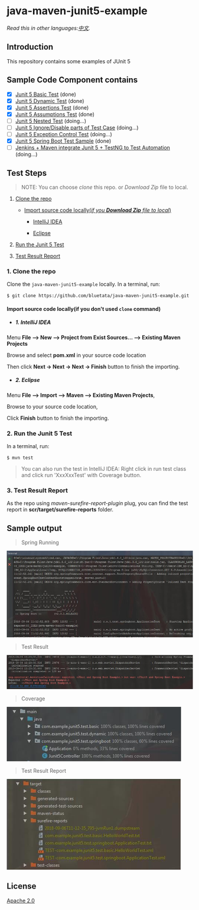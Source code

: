# java-maven-junit5-example

*Read this in other languages:[中文](README-cn.md).*


## Introduction
This repository contains some examples of JUnit 5

## Sample Code Component contains

- [X] [Junit 5 Basic Test](/src/test/java/com/example/junit5/test/basic) (done)
- [X] [Junit 5 Dynamic Test](/src/test/java/com/example/junit5/test/dynamic) (done)
- [X] [Junit 5 Assertions Test](/src/test/java/com/example/junit5/test/assertions) (done)
- [X] [Junit 5 Assumptions Test](/src/test/java/com/example/junit5/test/assumptions) (done)
- [ ] [Junit 5 Nested Test]() (doing...)
- [ ] [Junit 5 Ignore/Disable parts of Test Case]() (doing...)
- [ ] [Junit 5 Exception Control Test]() (doing...)
- [X] [Junit 5 Spring Boot Test Sample](/src/test/java/com/example/junit5/test/springboot) (done)
- [ ] [Jenkins + Maven integrate Junit 5 + TestNG to Test Automation]() (doing...)

## Test Steps
> NOTE: You can choose *clone* this repo. or *Download Zip* file to local.

1. [Clone the repo](#1-clone-the-repo)

   * [Import source code locally(*if you **Download Zip** file to local*)](#import-source-code-locally)

      * [IntelliJ IDEA](#1-intellij-idea)

      * [Eclipse](#2-eclipse)

2. [Run the Junit 5 Test](#2-junit5-test)

3. [Test Result Report](#3-test-result-report)

### 1. Clone the repo

Clone the `java-maven-junit5-example` locally. In a terminal, run:

```
$ git clone https://github.com/bluetata/java-maven-junit5-example.git
```


#### Import source code locally(if you don't used `clone` command)

* ##### 1. IntelliJ IDEA

Menu **File –> New –> Project from Exist Sources... –> Existing Maven Projects**

Browse and select **pom.xml** in your source code location

Then click **Next -> Next -> Next -> Finish** button to finish the importing.

* ##### 2. Eclipse

Menu **File –> Import –> Maven –> Existing Maven Projects**,

Browse to your source code location,

Click **Finish** button to finish the importing.

### 2. Run the Junit 5 Test
In a terminal, run:

```
$ mvn test
```

> You can also run the test in IntelliJ IDEA: Right click in run test class and click run 'XxxXxxTest' with Coverage button.

### 3. Test Result Report

As the repo using *maven-surefire-report-plugin* plug, you can find the test report in **scr/target/surefire-reports** folder.

## Sample output

> Spring Running

![](doc/source/images/spring-run.jpg)

> Test Result

![](doc/source/images/spring-boot-test-result.jpg)

> Coverage

![](doc/source/images/coverage.jpg)

> Test Result Report

![](doc/source/images/test-result-report.jpg)


## License
[Apache 2.0](LICENSE)















